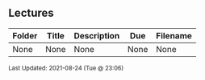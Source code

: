 ## Lectures

| Folder | Title | Description | Due | Filename |
|-----|-----|-----|-----|-----|
| None | None | None | None | None |

<sup>Last Updated: 2021-08-24 (Tue @ 23:06)</sup>